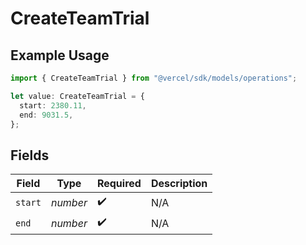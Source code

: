 # CreateTeamTrial

## Example Usage

```typescript
import { CreateTeamTrial } from "@vercel/sdk/models/operations";

let value: CreateTeamTrial = {
  start: 2380.11,
  end: 9031.5,
};
```

## Fields

| Field              | Type               | Required           | Description        |
| ------------------ | ------------------ | ------------------ | ------------------ |
| `start`            | *number*           | :heavy_check_mark: | N/A                |
| `end`              | *number*           | :heavy_check_mark: | N/A                |